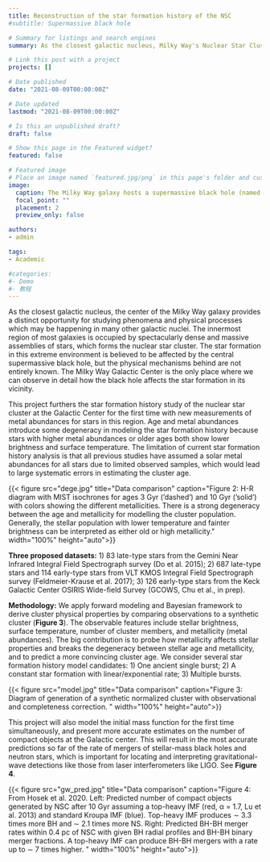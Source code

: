 ```yaml
---
title: Reconstruction of the star formation history of the NSC
#subtitle: Supermassive black hole

# Summary for listings and search engines
summary: As the closest galactic nucleus, Milky Way's Nuclear Star Cluster (NSC) provides a unique opportunity to resolve the stellar population and to study its composition and star formation in this extreme environment. The limitation in our current understanding of the NSC star formation history is that previous studies assumed that all stars have solar metallicity due to limited observed samples. However, age and metallicity are degenerate parameters in star formation histories; by ignoring the effect of metallicities, the age estimates can be biased. Recent spectroscopic surveys showed a significant spread in the metallicity of stars in the NSC, which motivates us to revisit the star formation history and its implications on the formation and evolution of the NSC. Here we present the star formation history of the NSC for the first time with metallicity constraints as obtained from large sample of stellar metallicity measurements from Keck, Gemini and VLT. In addition, we model the initial mass function for the first time simultaneously, and present more accurate estimates on the number of compact objects at the Galactic center. 

# Link this post with a project
projects: []

# Date published
date: "2021-08-09T00:00:00Z"

# Date updated
lastmod: "2021-08-09T00:00:00Z"

# Is this an unpublished draft?
draft: false

# Show this page in the Featured widget?
featured: false

# Featured image
# Place an image named `featured.jpg/png` in this page's folder and customize its options here.
image:
  caption: The Milky Way galaxy hosts a supermassive black hole (named as Sgr A*, shown in the inset on the right), embedded in the Nuclear Star Cluster at the center, highlighted and enlarged in the middle panel. The supermassive black hole at the Milky Way Galactic Center is the only one where we can observe individual stars to study their formation and interactions.
  focal_point: ""
  placement: 2
  preview_only: false

authors:
- admin

tags:
- Academic

#categories:
#- Demo
#- 教程
---
```


As the closest galactic nucleus, the center of the Milky Way galaxy provides a distinct opportunity for studying phenomena and physical processes which may be happening in many other galactic nuclei. The innermost region of most galaxies is occupied by spectacularly dense and massive assemblies of stars, which forms the nuclear star cluster. The star formation in this extreme environment is believed to be affected by the central supermassive black hole, but the physical mechanisms behind are not entirely known. The Milky Way Galactic Center is the only place where we can observe in detail how the black hole affects the star formation in its vicinity.

This project furthers the star formation history study of the nuclear star cluster at the Galactic Center for the first time with new measurements of metal abundances for stars in this region. Age and metal abundances introduce some degeneracy in modeling the star formation history because stars with higher metal abundances or older ages both show lower brightness and surface temperature. The limitation of current star formation history analysis is that all previous studies have assumed a solar metal abundances for all stars due to limited observed samples, which would lead to large systematic errors in estimating the cluster age. 

{{< figure src="dege.jpg" title="Data comparison" caption="Figure 2: H-R diagram with MIST isochrones for ages 3 Gyr (’dashed’) and 10 Gyr (’solid’) with colors showing the different metallicities. There is a strong degeneracy between the age and metallicity for modelling the cluster population. Generally, the stellar population with lower temperature and fainter brightness can be interpreted as either old or high metallicity." width="100%" height="auto">}}

**Three proposed datasets:** 1) 83 late-type stars from the Gemini Near Infrared Integral Field Spectrograph survey (Do et al. 2015); 2) 687 late-type stars and 114 early-type stars from VLT KMOS Integral Field Spectrograph survey (Feldmeier-Krause et al. 2017); 3) 126 early-type stars from the Keck Galactic Center OSIRIS Wide-field Survey (GCOWS, Chu et al., in prep).

**Methodology:** We apply forward modeling and Bayesian framework to derive cluster physical properties by comparing observations to a synthetic cluster (**Figure 3**). The observable features include stellar brightness, surface temperature, number of cluster members, and metallicity (metal abundances). The big contribution is to probe how metallicity affects stellar properties and breaks the degeneracy between stellar age and metallicity, and to predict a more convincing cluster age. We consider several star formation history model candidates: 1) One ancient single burst; 2) A constant star formation with linear/exponential rate; 3) Multiple bursts.

{{< figure src="model.jpg" title="Data comparison" caption="Figure 3: Diagram of generation of a synthetic normalized cluster with observational and completeness correction. " width="100%" height="auto">}}

This project will also model the initial mass function for the first time simultaneously, and present more accurate estimates on the number of compact objects at the Galactic center. This will result in the most accurate predictions so far of the rate of mergers of stellar-mass black holes and neutron stars, which is important for locating and interpreting gravitational-wave detections like those from laser interferometers like LIGO. See **Figure 4**. 


{{< figure src="gw_pred.jpg" title="Data comparison" caption="Figure 4: From Hosek et al. 2020. Left: Predicted number of compact objects generated by NSC after 10 Gyr assuming a top-heavy IMF (red, α = 1.7, Lu et al. 2013) and standard Kroupa IMF (blue). Top-heavy IMF produces ∼ 3.3 times more BH and ∼ 2.1 times more NS. Right: Predicted BH-BH merger rates within 0.4 pc of NSC with given BH radial profiles and BH-BH binary merger fractions. A top-heavy IMF can produce BH-BH mergers with a rate up to ∼ 7 times higher. " width="100%" height="auto">}}
